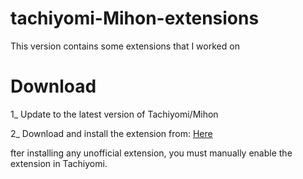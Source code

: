 

# tachiyomi-Mihon-extensions
This version contains some extensions that I worked on
# Download
1_ Update to the latest version of Tachiyomi/Mihon




2_ Download and install the extension from: [Here](https://github.com/xMohnad/tachiyomi-Mihon-extensions/tree/main/extensions/repo)




fter installing any unofficial extension, you must manually enable the extension in Tachiyomi.
